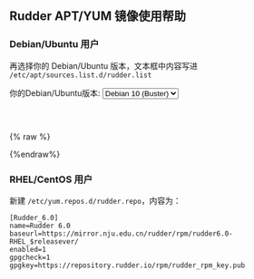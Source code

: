 
## Rudder APT/YUM 镜像使用帮助


### Debian/Ubuntu 用户


再选择你的 Debian/Ubuntu 版本，文本框中内容写进 `/etc/apt/sources.list.d/rudder.list`

<form class="form-inline">
<div class="form-group">
	<label>你的Debian/Ubuntu版本: </label>
	<select class="form-control release-select" data-template="#apt-template" data-target="#apt-content">
		<option data-os="debian" data-release="jessie">Debian 8 (Jessie)</option>
		<option data-os="debian" data-release="stretch">Debian 9 (Stretch)</option>
		<option data-os="debian" data-release="buster" selected>Debian 10 (Buster)</option>
		<option data-os="ubuntu" data-release="trusty">Ubuntu 14.04 LTS</option>
		<option data-os="ubuntu" data-release="xenial">Ubuntu 16.04 LTS</option>
		<option data-os="ubuntu" data-release="bionic">Ubuntu 18.04 LTS</option>		
</select>
</div>
</form>

<p></p>
<pre>
<code id="apt-content">
</code>
</pre>


{% raw %}
<script id="apt-template" type="x-tmpl-markup">
deb https://{%endraw%}mirror.nju.edu.cn{%raw%}/rudder/apt/6.0 {{release_name}} main
</script>
{%endraw%}


### RHEL/CentOS 用户

新建 `/etc/yum.repos.d/rudder.repo`，内容为：

```
[Rudder_6.0]
name=Rudder 6.0
baseurl=https://mirror.nju.edu.cn/rudder/rpm/rudder6.0-RHEL_$releasever/
enabled=1
gpgcheck=1
gpgkey=https://repository.rudder.io/rpm/rudder_rpm_key.pub
```
